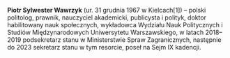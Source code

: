 **Piotr Sylwester Wawrzyk** (ur. 31 grudnia 1967 w Kielcach[1]) – polski politolog, prawnik, nauczyciel akademicki, publicysta i polityk, doktor habilitowany nauk społecznych, wykładowca Wydziału Nauk Politycznych i Studiów Międzynarodowych Uniwersytetu Warszawskiego, w latach 2018–2019 podsekretarz stanu w Ministerstwie Spraw Zagranicznych, następnie do 2023 sekretarz stanu w tym resorcie, poseł na Sejm IX kadencji.